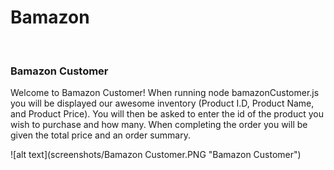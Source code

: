 <h1>Bamazon</h1>
<br>
<h3>Bamazon Customer</h3>
    <p> Welcome to Bamazon Customer! When running node bamazonCustomer.js you will be displayed our awesome inventory (Product I.D, Product Name, and Product Price).
    You will then be asked to enter the id of the product you wish to purchase and how many. When completing the order you will be given the total price and an order summary.</p>
    ![alt text](screenshots/Bamazon Customer.PNG "Bamazon Customer")
  